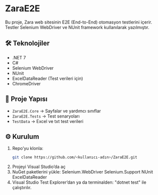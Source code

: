 # ZaraE2E

Bu proje, Zara web sitesinin E2E (End-to-End) otomasyon testlerini içerir. 
Testler Selenium WebDriver ve NUnit framework kullanılarak yazılmıştır.

## 🛠 Teknolojiler
- .NET 7
- C#
- Selenium WebDriver
- NUnit
- ExcelDataReader (Test verileri için)
- ChromeDriver

## 📂 Proje Yapısı
- `ZaraE2E.Core` → Sayfalar ve yardımcı sınıflar
- `ZaraE2E.Tests` → Test senaryoları
- `TestData` → Excel ve txt test verileri

## ⚙️ Kurulum
1. Repo’yu klonla:
   ```bash
   git clone https://github.com/<kullanıcı-adın>/ZaraE2E.git
2. Projeyi Visual Studio’da aç
3. NuGet paketlerini yükle:
   Selenium.WebDriver
   Selenium.Support
   NUnit
   ExcelDataReader
4. Visual Studio Test Explorer’dan ya da terminalden:
   "dotnet test" ile çalıştırılır.
